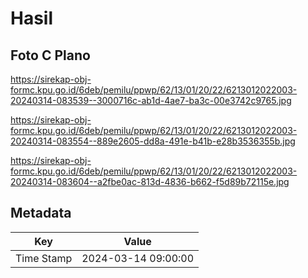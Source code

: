 # Hasil

## Foto C Plano

https://sirekap-obj-formc.kpu.go.id/6deb/pemilu/ppwp/62/13/01/20/22/6213012022003-20240314-083539--3000716c-ab1d-4ae7-ba3c-00e3742c9765.jpg

https://sirekap-obj-formc.kpu.go.id/6deb/pemilu/ppwp/62/13/01/20/22/6213012022003-20240314-083554--889e2605-dd8a-491e-b41b-e28b3536355b.jpg

https://sirekap-obj-formc.kpu.go.id/6deb/pemilu/ppwp/62/13/01/20/22/6213012022003-20240314-083604--a2fbe0ac-813d-4836-b662-f5d89b72115e.jpg


## Metadata

| Key        | Value               |
| ---------- | ------------------- |
| Time Stamp | 2024-03-14 09:00:00 |




